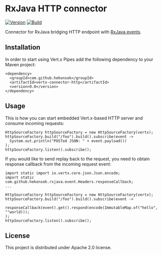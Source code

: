 # RxJava HTTP connector

[![Version](https://img.shields.io/badge/RxJava%20Connector%20HTTP-0.0-blue.svg)](https://github.com/hekonsek/rxjava-connector-http/releases)
[![Build](https://api.travis-ci.org/hekonsek/rxjava-connector-http.svg)](https://travis-ci.org/hekonsek/rxjava-connector-http)

Connector for RxJava bridging HTTP endpoint with [RxJava events](https://github.com/hekonsek/rxjava-event).

## Installation

In order to start using Vert.x Pipes add the following dependency to your Maven project:

    <dependency>
      <groupId>com.github.hekonsek</groupId>
      <artifactId>vertx-connector-http</artifactId>
      <version>0.0</version>
    </dependency>

## Usage

This is how you can start embedded Vert.x-based HTTP server and consume incoming requests:

```
HttpSourceFactory httpSourceFactory = new HttpSourceFactory(vertx);
httpSourceFactory.build("/foo").build().subscribe(event ->
  System.out.println("POSTed JSON: " + event.payload())
);
httpSourceFactory.listen().subscribe();
```

If you would like to send replay back to the request, you need to obtain response callback from
the incoming request event:

```
import static import io.vertx.core.json.Json.encode;
import static com.github.hekonsek.rxjava.event.Headers.responseCallback;
...

HttpSourceFactory httpSourceFactory = new HttpSourceFactory(vertx);
httpSourceFactory.build("/foo").build().subscribe(event ->
  responseCallback(event).get().respond(encode(ImmutableMap.of("hello", ""world)));
);
httpSourceFactory.listen().subscribe();
```


## License

This project is distributed under Apache 2.0 license.